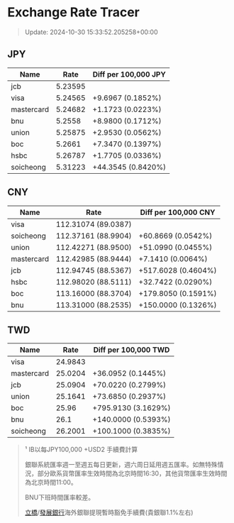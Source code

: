 # Exchange Rate Tracer

> Update: 2024-10-30 15:33:52.205258+00:00

## JPY

| Name       |    Rate | Diff per 100,000 JPY   |
|------------|---------|------------------------|
| jcb        | 5.23595 |                        |
| visa       | 5.24565 | +9.6967 (0.1852%)      |
| mastercard | 5.24682 | +1.1723 (0.0223%)      |
| bnu        | 5.2558  | +8.9800 (0.1712%)      |
| union      | 5.25875 | +2.9530 (0.0562%)      |
| boc        | 5.2661  | +7.3470 (0.1397%)      |
| hsbc       | 5.26787 | +1.7705 (0.0336%)      |
| soicheong  | 5.31223 | +44.3545 (0.8420%)     |

## CNY

| Name       | Rate                | Diff per 100,000 CNY   |
|------------|---------------------|------------------------|
| visa       | 112.31074	(89.0387) |                        |
| soicheong  | 112.37161	(88.9904) | +60.8669 (0.0542%)     |
| union      | 112.42271	(88.9500) | +51.0990 (0.0455%)     |
| mastercard | 112.42985	(88.9444) | +7.1410 (0.0064%)      |
| jcb        | 112.94745	(88.5367) | +517.6028 (0.4604%)    |
| hsbc       | 112.98020	(88.5111) | +32.7422 (0.0290%)     |
| boc        | 113.16000	(88.3704) | +179.8050 (0.1591%)    |
| bnu        | 113.31000	(88.2535) | +150.0000 (0.1326%)    |

## TWD

| Name       |    Rate | Diff per 100,000 TWD   |
|------------|---------|------------------------|
| visa       | 24.9843 |                        |
| mastercard | 25.0204 | +36.0952 (0.1445%)     |
| jcb        | 25.0904 | +70.0220 (0.2799%)     |
| union      | 25.1641 | +73.6850 (0.2937%)     |
| boc        | 25.96   | +795.9130 (3.1629%)    |
| bnu        | 26.1    | +140.0000 (0.5393%)    |
| soicheong  | 26.2001 | +100.1000 (0.3835%)    |


> ¹ IB以每JPY100,000 +USD2 手續費計算
>
> 銀聯系統匯率週一至週五每日更新，週六周日延用週五匯率。如無特殊情況，部分歐系貨幣匯率生效時間為北京時間16:30，其他貨幣匯率生效時間為北京時間11:00。
>
> BNU下班時間匯率較差。
>
> [立橋](https://www.wlbank.com.mo/uploads/ueditor/file/20181211/1544536513900230.pdf)/[發展銀行](https://www.mdb.com.mo/Service_Charges_20230728.pdf)海外銀聯提現暫時豁免手續費(貴銀聯1.1%左右)


